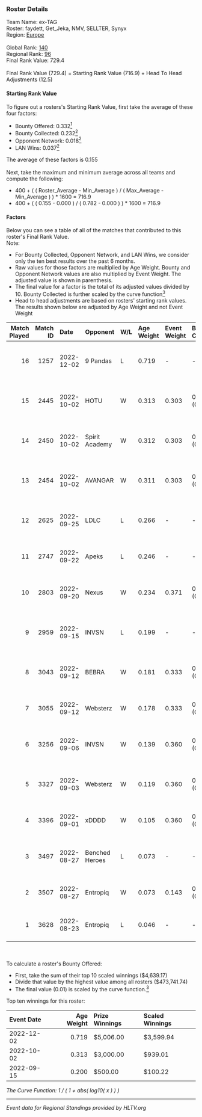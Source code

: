 ### Roster Details<br />
Team Name: ex-TAG<br />
Roster: faydett, Get_Jeka, NMV, SELLTER, Synyx<br />
Region: [Europe]( ../standings_europe.md)<br />
<br />
Global Rank: [140](../standings_global.md)<br />
Regional Rank: [96]( ../standings_europe.md)<br />
Final Rank Value:  729.4<br />
<br />
Final Rank Value (729.4) = Starting Rank Value (716.9) + Head To Head Adjustments (12.5)<br />

#### Starting Rank Value<br />
To figure out a rosters's Starting Rank Value, first take the average of these four factors:<br />
- Bounty Offered: 0.332[<sup>1</sup>](#table2)
- Bounty Collected: 0.232[<sup>2</sup>](#table1)
- Opponent Network: 0.018[<sup>2</sup>](#table1)
- LAN Wins: 0.037[<sup>2</sup>](#table1)

The average of these factors is 0.155<br />
<br />
Next, take the maximum and minimum average across all teams and compute the following:<br />
- 400 + ( ( Roster_Average - Min_Average ) / ( Max_Average - Min_Average ) ) * 1600 = 716.9
- 400 + ( ( 0.155 - 0.000 ) / ( 0.782 - 0.000 ) ) * 1600 = 716.9


#### Factors<br />
Below you can see a table of all of the matches that contributed to this roster's Final Rank Value.<br />
Note:<br />

- For Bounty Collected, Opponent Network, and LAN Wins, we consider only the ten best results over the past 6 months.
- Raw values for those factors are multiplied by Age Weight. Bounty and Opponent Network values are also multiplied by Event Weight. The adjusted value is shown in parenthesis.
- The final value for a factor is the total of its adjusted values divided by 10. Bounty Collected is further scaled by the curve function[<sup>3</sup>](#curveFunction)
- Head to head adjustments are based on rosters' starting rank values. The results shown below are adjusted by Age Weight and not Event Weight
<span id="table1"></span><br />


| Match Played | Match ID | Date       | Opponent       | W/L | Age Weight | Event Weight | Bounty Collected | Opponent Network | LAN Wins  | H2H Adj. | Roster                                            |
| -: | -: | :- | :- | :- | :- | :- | :- | :- | :- | -: | :- |
|           16 |     1257 | 2022-12-02 | 9 Pandas       | L   | 0.719      | -            | -                | -                | -         |   -10.03 | faydett, Get_Jeka, NMV, SELLTER, Synyx            |
|           15 |     2445 | 2022-10-02 | HOTU           | W   | 0.313      | 0.303        | 0.004 (0.000)    | 0.112 (0.011)    | 0 (0.000) |     5.12 | faydett, FpSSS, Get_Jeka, SELLTER, Synyx          |
|           14 |     2450 | 2022-10-02 | Spirit Academy | W   | 0.312      | 0.303        | 0.032 (0.003)    | 0.447 (0.042)    | 0 (0.000) |     6.47 | faydett, FpSSS, Get_Jeka, SELLTER, Synyx          |
|           13 |     2454 | 2022-10-02 | AVANGAR        | W   | 0.311      | 0.303        | 0.003 (0.000)    | 0.314 (0.030)    | 0 (0.000) |     5.51 | faydett, FpSSS, Get_Jeka, SELLTER, Synyx          |
|           12 |     2625 | 2022-09-25 | LDLC           | L   | 0.266      | -            | -                | -                | -         |    -4.06 | AMANEK, Brooxsy, Diviiii, Graviti, Snobling       |
|           11 |     2747 | 2022-09-22 | Apeks          | L   | 0.246      | -            | -                | -                | -         |    -1.89 | jkaem, jL, nawwk, shox, STYKO                     |
|           10 |     2803 | 2022-09-20 | Nexus          | W   | 0.234      | 0.371        | 0.001 (0.000)    | 0.542 (0.047)    | 0 (0.000) |     4.55 | faydett, FpSSS, Get_Jeka, SELLTER, Synyx          |
|            9 |     2959 | 2022-09-15 | INVSN          | L   | 0.199      | -            | -                | -                | -         |    -1.55 | FL4MUS, riskyb0b, sh1nejezzz, sstiNiX, YumsaN     |
|            8 |     3043 | 2022-09-12 | BEBRA          | W   | 0.181      | 0.333        | 0.000 (0.000)    | 0.007 (0.000)    | 1 (0.181) |     0.85 | ANASTAZE, Boombl4, Buster, fANDER, poka           |
|            7 |     3055 | 2022-09-12 | Websterz       | W   | 0.178      | 0.333        | 0.007 (0.000)    | 0.403 (0.024)    | 1 (0.178) |     4.00 | boX, mds, speed4k, tN1R, znxxX                    |
|            6 |     3256 | 2022-09-06 | INVSN          | W   | 0.139      | 0.360        | 0.014 (0.001)    | 0.428 (0.021)    | 0 (0.000) |     3.35 | FL4MUS, OverDrive, riskyb0b, sstiNiX, YumsaN      |
|            5 |     3327 | 2022-09-03 | Websterz       | W   | 0.119      | 0.360        | 0.000 (0.000)    | 0.011 (0.000)    | 0 (0.000) |     0.84 | dukefissura, exebatya, killmatic, Magnojez, Re1GN |
|            4 |     3396 | 2022-09-01 | xDDDD          | W   | 0.105      | 0.360        | 0.000 (0.000)    | 0.003 (0.000)    | 0 (0.000) |     0.68 | PASHANOJ, Polt, shg, voidex, WorldEdit            |
|            3 |     3497 | 2022-08-27 | Benched Heroes | L   | 0.073      | -            | -                | -                | -         |    -1.76 | faydett, FpSSS, Get_Jeka, SELLTER, Synyx          |
|            2 |     3507 | 2022-08-27 | Entropiq       | W   | 0.073      | 0.143        | 0.005 (0.000)    | 0.046 (0.000)    | 0 (0.000) |     1.16 | El1an, Forester, Krad, mir, NickelBack            |
|            1 |     3628 | 2022-08-23 | Entropiq       | L   | 0.046      | -            | -                | -                | -         |    -0.72 | El1an, Forester, Krad, mir, NickelBack            |

<br />
<span id="table2"></span><br />
To calculate a roster's Bounty Offered:<br />

- First, take the sum of their top 10 scaled winnings ($4,639.17)
- Divide that value by the highest value among all rosters ($473,741.74)
- The final value (0.01) is scaled by the curve function.[<sup>3</sup>](#curveFunction)

Top ten winnings for this roster:<br />

| Event Date | Age Weight | Prize Winnings | Scaled Winnings |
| :- | -: | :- | :- |
| 2022-12-02 |      0.719 | $5,006.00      | $3,599.94       |
| 2022-10-02 |      0.313 | $3,000.00      | $939.01         |
| 2022-09-15 |      0.200 | $500.00        | $100.22         |


<span id="curveFunction"></span>_The Curve Function: 1 / ( 1 + abs( log10( x ) ) )_<br />

---
_Event data for Regional Standings provided by HLTV.org_<br />
